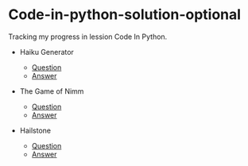 # Code-in-python-solution-optional
Tracking my progress in lession Code In Python.

- Haiku Generator
  - [Question](Question/Haiku_Generator)
  - [Answer](Answer/Haiku_Generator)

- The Game of Nimm
  - [Question](Question/The_Game_of_Nimm)
  - [Answer](Answer/The_Game_of_Nimm)

- Hailstone
  - [Question](Question/Hailstone)
  - [Answer](Answer/Hailstone)

